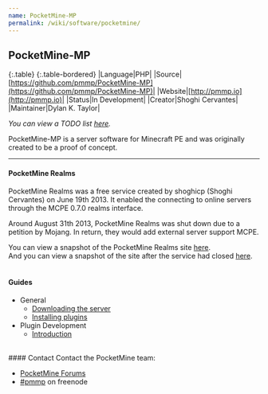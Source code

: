 ```yaml
---
name: PocketMine-MP
permalink: /wiki/software/pocketmine/
---
```

## PocketMine-MP

{:.table}
{:.table-bordered}
|Language|PHP|
|Source|[https://github.com/pmmp/PocketMine-MP](https://github.com/pmmp/PocketMine-MP)|
|Website|[http://pmmp.io](http://pmmp.io)|
|Status|In Development|
|Creator|Shoghi Cervantes|
|Maintainer|Dylan K. Taylor|

*You can view a TODO list [here](todo/).*

PocketMine-MP is a server software for Minecraft PE and was originally created to be a proof of concept.  

---

#### PocketMine Realms
PocketMine Realms was a free service created by shoghicp (Shoghi Cervantes) on June 19th 2013.
It enabled the connecting to online servers through the MCPE 0.7.0 realms interface. 

Around August 31th 2013, PocketMine Realms was shut down due to a petition by Mojang. In return, they would add external server support MCPE.

You can view a snapshot of the PocketMine Realms site [here](http://web.archive.org/web/20130811232607/http://realms.pocketmine.net/).  
And you can view a snapshot of the site after the service had closed [here](http://web.archive.org/web/20131001030747/realms.pocketmine.net).
<br><br>
#### Guides
* General
  * [Downloading the server](guides/downloading-the-server/)
  * [Installing plugins](guides/installing-plugins/)
* Plugin Development
  * [Introduction](guides/plugin-dev/)

<br>
#### Contact
Contact the PocketMine team:

* [PocketMine Forums](http://forums.pmmp.io)  
* [#pmmp](http://webchat.freenode.net/?channels=pmmp&uio=d4) on freenode
